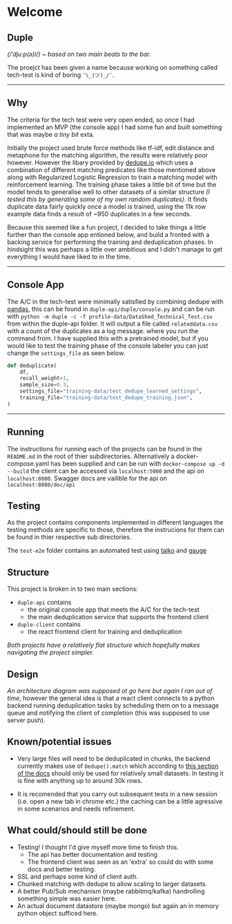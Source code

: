# Welcome

## Duple

_(/ˈdjuːp(ə)l/) ~ based on two main beats to the bar._

The proejct has been given a name because working on something called tech-test is kind of boring `¯\_(ツ)_/¯`.

---

## Why

The criteria for the tech test were very open ended, so once I had implemented an MVP (the console app) I had some fun and built something that was maybe _a tiny bit_ exta.

Initially the project used brute force methods like tf-idf, edit distance and metaphone for the matching algorithm, the results were relatively poor however. However the libary provided by [dedupe.io](https://docs.dedupe.io/en/latest/) which uses a combination of different matching predicates like those mentioned above along with Regularized Logistic Regression to train a matching model with reinforcement learning. The training phase takes a little bit of time but the model tends to generalise well to other datasets of a similar structure _(I tested this by generating some of my own random duplicates)_. It finds duplicate data fairly quickly once a model is trained, using the 11k row example data finds a result of ~950 duplicates in a few seconds.

Because this seemed like a fun project, I decided to take things a little further than the console app entioned below, and build a fronted with a backing service for performing the training and deduplication phases. In hindsight this was perhaps a little over ambitious and I didn't manage to get everything I would have liked to in the time.

---

## Console App

The A/C in the tech-test were minimally satisfied by combining dedupe with [pandas](https://pandas.pydata.org), this can be found in `duple-api/duple/console.py` and can be run with `python -m duple -c -f profile-data/DataShed_Technical_Test.csv` from within the duple-api folder. It will output a file called `relateddata.csv` with a count of the duplicates as a log message. where you run the command from. I have supplied this with a pretrained model, but if you would like to test the training phase of the console labeler you can just change the `settings_file` as seen below.

```python
def deduplicate(
    df,
    recall_weight=1,
    sample_size=0.3,
    settings_file="training-data/test_dedupe_learned_settings",
    training_file="training-data/test_dedupe_training.json",
)
```

---

## Running

The instructions for running each of the projects can be found in the `README.md` in the root of thier subdirectories. Alternatively a docker-compose.yaml has been supplied and can be run with `docker-compose up -d --build` the client can be accessed via `localhost:5000` and the api on `localhost:8080`. Swagger docs are vailible for the api on
`localhost:8080/doc/api`

## Testing

As the project contains components implemented in different languages the testing methods are specific to those, therefore the instrucions for them can be found in thier respective sub directories.

The `test-e2e` folder contains an automated test using [taiko](https://taiko.gauge.org/) and [gauge](https://gauge.org/)

## Structure

This project is broken in to two main sections:

- `duple-api` contains
  - the original console app that meets the A/C for the tech-test
  - the main deduplication service that supports the frontend client
- `duple-client` contains
  - the react frontend client for training and deduplication

_Both projects have a relatively flat structure which hopefully makes navigating the project simpler._

## Design

_An architecture diagram was supposed ot go here but again I ran out of time_, however the general idea is that a react client connects to a python backend running deduplication tasks by scheduling them on to a message queue and notifying the client of completion (this was supposed to use server push).

## Known/potential issues

- Very large files will need to be deduplicated in chunks, the backend currently makes use of `Dedupe().match` which according to [this section of the docs](https://docs.dedupe.io/en/latest/API-documentation.html#Dedupe.match) should only be used for relatively small datasets. In testing it is fine with anything up to around 30k rows.

- It is recomended that you carry out subsequent tests in a new session (i.e. open a new tab in chrome etc.) the caching can be a little agressive in some scenarios and needs refinement.

## What could/should still be done

- Testing! I thought I'd give myself more time to finish this.
  - The api has better documentation and testing
  - The frontend client was seen as an 'extra' so could do with some docs and better testing.
- SSL and perhaps some kind of client auth.
- Chunked matching with dedupe to allow scaling to larger datasets.
- A better Pub/Sub mechanism (maybe rabbitmq/kafka) handrolling something simple was easier here.
- An actual document datastore (maybe mongo) but again an in memory python object sufficed here.
